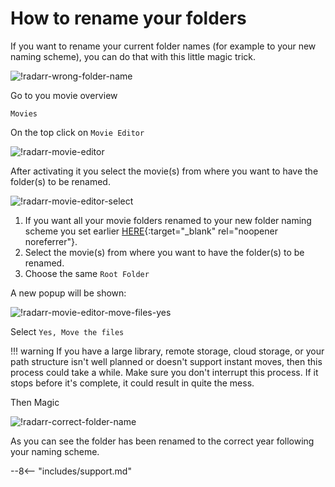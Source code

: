 # How to rename your folders

If you want to rename your current folder names (for example to your new naming scheme), you can do that with this little magic trick.

![!radarr-wrong-folder-name](images/radarr-wrong-folder-name.png)

Go to you movie overview

`Movies`

On the top click on `Movie Editor`

![!radarr-movie-editor](images/radarr-movie-editor.png)

After activating it you select the movie(s) from where you want to have the folder(s) to be renamed.

![!radarr-movie-editor-select](images/radarr-movie-editor-select.png)

1. If you want all your movie folders renamed to your new folder naming scheme you set earlier [HERE](/Radarr/Radarr-recommended-naming-scheme){:target="_blank" rel="noopener noreferrer"}.
1. Select the movie(s) from where you want to have the folder(s) to be renamed.
1. Choose the same `Root Folder`

A new popup will be shown:

![!radarr-movie-editor-move-files-yes](images/radarr-movie-editor-move-files-yes.png)

Select `Yes, Move the files`

!!! warning
    If you have a large library, remote storage, cloud storage, or your path structure isn't well planned or doesn't support instant moves, then this process could take a while. Make sure you don't interrupt this process. If it stops before it's complete, it could result in quite the mess.

Then Magic

![!radarr-correct-folder-name](images/radarr-correct-folder-name.png)

As you can see the folder has been renamed to the correct year following your naming scheme.

--8<-- "includes/support.md"
